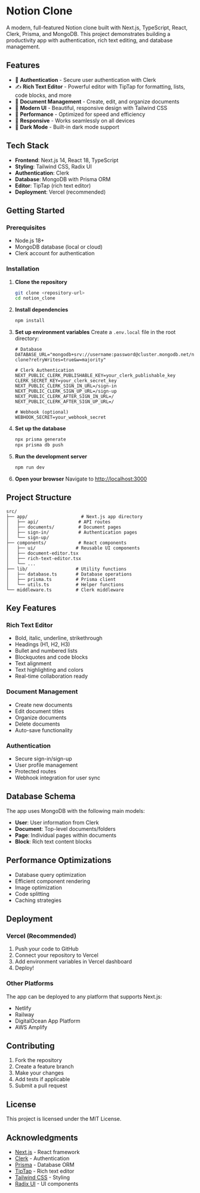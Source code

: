 # Notion Clone

A modern, full-featured Notion clone built with Next.js, TypeScript, React, Clerk, Prisma, and MongoDB. This project demonstrates building a productivity app with authentication, rich text editing, and database management.

## Features

- 🔐 **Authentication** - Secure user authentication with Clerk
- ✍️ **Rich Text Editor** - Powerful editor with TipTap for formatting, lists, code blocks, and more
- 📄 **Document Management** - Create, edit, and organize documents
- 🎨 **Modern UI** - Beautiful, responsive design with Tailwind CSS
- 🚀 **Performance** - Optimized for speed and efficiency
- 📱 **Responsive** - Works seamlessly on all devices
- 🌙 **Dark Mode** - Built-in dark mode support

## Tech Stack

- **Frontend**: Next.js 14, React 18, TypeScript
- **Styling**: Tailwind CSS, Radix UI
- **Authentication**: Clerk
- **Database**: MongoDB with Prisma ORM
- **Editor**: TipTap (rich text editor)
- **Deployment**: Vercel (recommended)

## Getting Started

### Prerequisites

- Node.js 18+ 
- MongoDB database (local or cloud)
- Clerk account for authentication

### Installation

1. **Clone the repository**
   ```bash
   git clone <repository-url>
   cd notion_clone
   ```

2. **Install dependencies**
   ```bash
   npm install
   ```

3. **Set up environment variables**
   Create a `.env.local` file in the root directory:
   ```env
   # Database
   DATABASE_URL="mongodb+srv://username:password@cluster.mongodb.net/notion-clone?retryWrites=true&w=majority"

   # Clerk Authentication
   NEXT_PUBLIC_CLERK_PUBLISHABLE_KEY=your_clerk_publishable_key
   CLERK_SECRET_KEY=your_clerk_secret_key
   NEXT_PUBLIC_CLERK_SIGN_IN_URL=/sign-in
   NEXT_PUBLIC_CLERK_SIGN_UP_URL=/sign-up
   NEXT_PUBLIC_CLERK_AFTER_SIGN_IN_URL=/
   NEXT_PUBLIC_CLERK_AFTER_SIGN_UP_URL=/

   # Webhook (optional)
   WEBHOOK_SECRET=your_webhook_secret
   ```

4. **Set up the database**
   ```bash
   npx prisma generate
   npx prisma db push
   ```

5. **Run the development server**
   ```bash
   npm run dev
   ```

6. **Open your browser**
   Navigate to [http://localhost:3000](http://localhost:3000)

## Project Structure

```
src/
├── app/                    # Next.js app directory
│   ├── api/               # API routes
│   ├── documents/         # Document pages
│   ├── sign-in/           # Authentication pages
│   └── sign-up/
├── components/            # React components
│   ├── ui/               # Reusable UI components
│   ├── document-editor.tsx
│   ├── rich-text-editor.tsx
│   └── ...
├── lib/                  # Utility functions
│   ├── database.ts       # Database operations
│   ├── prisma.ts         # Prisma client
│   └── utils.ts          # Helper functions
└── middleware.ts         # Clerk middleware
```

## Key Features

### Rich Text Editor
- Bold, italic, underline, strikethrough
- Headings (H1, H2, H3)
- Bullet and numbered lists
- Blockquotes and code blocks
- Text alignment
- Text highlighting and colors
- Real-time collaboration ready

### Document Management
- Create new documents
- Edit document titles
- Organize documents
- Delete documents
- Auto-save functionality

### Authentication
- Secure sign-in/sign-up
- User profile management
- Protected routes
- Webhook integration for user sync

## Database Schema

The app uses MongoDB with the following main models:

- **User**: User information from Clerk
- **Document**: Top-level documents/folders
- **Page**: Individual pages within documents
- **Block**: Rich text content blocks

## Performance Optimizations

- Database query optimization
- Efficient component rendering
- Image optimization
- Code splitting
- Caching strategies

## Deployment

### Vercel (Recommended)

1. Push your code to GitHub
2. Connect your repository to Vercel
3. Add environment variables in Vercel dashboard
4. Deploy!

### Other Platforms

The app can be deployed to any platform that supports Next.js:
- Netlify
- Railway
- DigitalOcean App Platform
- AWS Amplify

## Contributing

1. Fork the repository
2. Create a feature branch
3. Make your changes
4. Add tests if applicable
5. Submit a pull request

## License

This project is licensed under the MIT License.

## Acknowledgments

- [Next.js](https://nextjs.org/) - React framework
- [Clerk](https://clerk.com/) - Authentication
- [Prisma](https://prisma.io/) - Database ORM
- [TipTap](https://tiptap.dev/) - Rich text editor
- [Tailwind CSS](https://tailwindcss.com/) - Styling
- [Radix UI](https://www.radix-ui.com/) - UI components